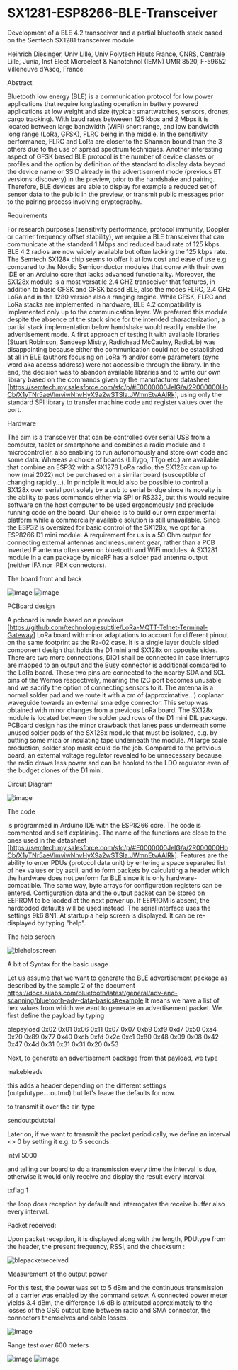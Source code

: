 # SX1281-ESP8266-BLE-Transceiver

Development of a BLE 4.2 transceiver and a partial bluetooth stack based on the Semtech SX1281 transceiver module

Heinrich Diesinger, 
Univ Lille, Univ Polytech Hauts France, CNRS, Centrale Lille, Junia, Inst Elect Microelect & Nanotchnol (IEMN) UMR 8520, F-59652 Villeneuve d'Ascq, France

Abstract

Bluetooth low energy (BLE) is a communication protocol for low power applications that require longlasting operation in battery powered applications at low weight and size (typical: smartwatches, sensors, drones, cargo tracking). With baud rates betweeen 125 kbps and 2 Mbps it is located between large bandwidth (WiFi) short range, and low bandwidth long range (LoRa, GFSK), FLRC being in the middle. In the sensitivity performance, FLRC and LoRa are closer to the Shannon bound than the 3 others due to the use of spread spectrum techniques.
Another interesting aspect of GFSK based BLE protocol is the number of device classes or profiles and the option by definition of the standard to display data beyond the device name or SSID already in the advertisement mode (previous BT versions: discovery) in the preview, prior to the handshake and pairing. Therefore, BLE devices are able to display for example a reduced set of sensor data to the public in the preview, or transmit public messages prior to the pairing process involving cryptography.

Requirements

For research purposes (sensitivity performance, protocol immunity, Doppler or carrier frequency offset stability), we require a BLE transceiver that can communicate at the standard 1 Mbps and reduced baud rate of 125 kbps. BLE 4.2 radios are now widely available but often lacking the 125 kbps rate. The Semtech SX128x chip seems to offer it at low cost and ease of use e.g. compared to the Nordic Semiconductor modules that come with their own IDE or an Arduino core that lacks advanced functionality. Moreover, the SX128x module is a most versatile 2.4 GHZ transceiver  that features, in addition to basic GFSK and GFSK based BLE, also the modes FLRC, 2.4 GHz LoRa and in the 1280 version also a ranging engine. While GFSK, FLRC and LoRa stacks are implemented in hardware, BLE 4.2 compatibility is implemented only up to the communication layer.
We preferred this module despite the absence of the stack since for the intended characterization, a partial stack implementation below handshake would readily enable the advertisement mode. A first approach of testing it with available libraries (Stuart Robinson, Sandeep Mistry, Radiohead McCaulny, RadioLib) was disappointing because either the communication could not be established at all in BLE (authors focusing on LoRa ?) and/or some parameters (sync word aka access address) were not accessible through the library.
In the end, the decision was to abandon available libraries and to write our own library based on the commands given by the manufacturer datasheet [https://semtech.my.salesforce.com/sfc/p/#E0000000JelG/a/2R000000HoCb/X1yTNr5aeVlmviwNhvHyX9a2wSTSla.JWmnEtvAAlRk], using only the standard SPI library to transfer machine code and register values over the port.

Hardware

The aim is a transceiver that can be controlled over serial USB from a computer, tablet or smartphone and combines a radio module and a microcontroller, also enabling to run autonomously and store own code and some data. Whereas a choice of boards (Lillygo, TTgo etc.) are available that combine an ESP32 with a SX1278 LoRa radio, the SX128x can up to now (mai 2022) not be purchased on a similar board (susceptible of changing rapidly...). In principle it would also be possible to control a SX128x over serial port solely by a usb to serial bridge since its novelty is the ability to pass commands either via SPI or RS232, but this would require software on the host computer to be used ergonomously and preclude running code on the board. Our choice is to build our own experimental platform while a commercially available solution is still unavailable. Since the ESP32 is oversized for basic control of the SX128x, we opt for a ESP8266 D1 mini module. A requirement for us is a 50 Ohm output for connecting external antennas and measurment gear, rather than a PCB inverted F antenna often seen on bluetooth and WiFi modules. A SX1281 module in a can package by niceRF has a solder pad antenna output (neither IFA nor IPEX connectors).


The board front and back

![image](https://user-images.githubusercontent.com/96028811/211768814-5b886371-02ec-4cfe-bb24-30fe8d40f451.png)   ![image](https://user-images.githubusercontent.com/96028811/211768846-309d72ba-1946-471b-86a9-14424868efc6.png)

PCBoard design

A pcboard is made based on a previous [https://github.com/technologiesubtile/LoRa-MQTT-Telnet-Terminal-Gateway] LoRa board with minor adaptations to account for different pinout on the same footprint as the Ra-02 case. It is a single layer double sided component design that holds the D1 mini and SX128x on opposite sides. There are two more connections, DIO1 shall be connected in case interrupts are mapped to an output and the Busy connector is additional compared to the LoRa board. These two pins are connected to the nearby SDA and SCL pins of the Wemos respectively, meaning the I2C port becomes unusable and we sacrify the option of connecting sensors to it. The antenna is a normal solder pad and we route it with a cm of (approximative...) coplanar waveguide towards an external sma edge connector. 
This setup was obtained with minor changes from a previous LoRa board. The SX128x module is located between the solder pad rows of the D1 mini DIL package. PCBoard design has the minor drawback that lanes pass underneath some unused solder pads of the SX128x module that must be isolated, e.g. by putting some mica or insulating tape underneath the module. At large scale production, solder stop mask could do the job. Compared to the previous board, an external voltage regulator revealed to be unnecessary because the radio draws less power and can be hooked to the LDO regulator even of the budget clones of the D1 mini.


Circuit Diagram

![image](https://user-images.githubusercontent.com/96028811/211768973-d0315c1c-28d2-4c60-9df6-42ef8adbf63f.png)

The code

is programmed in Arduino IDE with the ESP8266 core. The code is commented and self explaining. The name of the functions are close to the ones used in the datasheet [https://semtech.my.salesforce.com/sfc/p/#E0000000JelG/a/2R000000HoCb/X1yTNr5aeVlmviwNhvHyX9a2wSTSla.JWmnEtvAAlRk]. Features are the ability to enter PDUs (protocol data unit) by entering a space separated list of hex values or by ascii, and to form packets by calculating a header which the hardware does not perform for BLE since it is only hardware-compatible. The same way, byte arrays for configuration registers can be entered. Configuration data and the output packet can be stored on EEPROM to be loaded at the next power up. If EEPROM is absent, the hardcoded defaults will be used instead. The serial interface uses the settings 9k6 8N1. At startup a help screen is displayed. It can be re-displayed by typing "help".


The help screen

![blehelpscreen](https://user-images.githubusercontent.com/96028811/211929275-8f953076-6a45-44f4-82b1-80d7f84f1971.jpg)


A bit of Syntax for the basic usage

Let us assume that we want to generate the BLE advertisement package as described by the sample 2 of the document
https://docs.silabs.com/bluetooth/latest/general/adv-and-scanning/bluetooth-adv-data-basics#example
It means we have a list of hex values from which we want to generate an advertisement packet. We first define the payload by typing

blepayload 0x02 0x01 0x06 0x11 0x07 0x07 0xb9 0xf9 0xd7 0x50 0xa4 0x20 0x89 0x77 0x40 0xcb 0xfd 0x2c 0xc1 0x80 0x48 0x09 0x08 0x42 0x47 0x4d 0x31 0x31 0x31 0x20 0x53

Next, to generate an advertisement package from that payload, we type

makebleadv

this adds a header depending on the different settings (outpdutype....outmd) but let's leave the defaults for now.

to transmit it over the air, type

sendoutpdutotal

Later on, if we want to transmit the packet periodically, we define an interval <> 0 by setting it e.g. to 5 seconds:

intvl 5000

and telling our board to do a transmission every time the interval is due, otherwise it would only receive and display the result every interval.

txflag 1

the loop does reception by default and interrogates the receive buffer also every interval.

Packet received:

Upon packet reception, it is displayed along with the length, PDUtype from the header, the present frequency, RSSI, and the checksum :


![blepacketreceived](https://user-images.githubusercontent.com/96028811/211929617-428b98b5-8512-4edb-8f15-b8b4a3e3fb11.jpg)

Measurement of the output power

For this test, the power was set to 5 dBm and the continuous transmission of a carrier was enabled by the command setcw. A connected power meter yields 3.4 dBm, the difference 1.6 dB is attributed approximately to the losses of the GSG output lane between radio and SMA connector, the connectors themselves and cable losses.

![image](https://user-images.githubusercontent.com/96028811/211935397-b73cf4b1-15c5-4035-b20f-2ead0b21133d.png)

Range test over 600 meters

![image](https://user-images.githubusercontent.com/96028811/211938253-6108d208-1a0e-4473-8ab0-88defedcc084.png)   ![image](https://user-images.githubusercontent.com/96028811/211938286-8af4d4f2-980a-4d48-a565-096076d9f98b.png)

